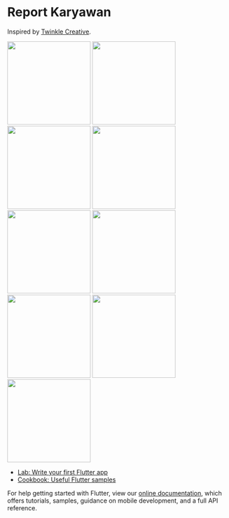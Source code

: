 # Report Karyawan

Inspired by [Twinkle Creative](https://dribbble.com/shots/16369224-Banking-Mobile-App).

<p float="center">
  <img src="https://github.com/martinoyovo/flutter-banking-app/blob/main/screenshots/Simulator%20Screen%20Shot%20-%20iPhone%2013%20-%202022-01-18%20at%2003.22.23.png" width="190"/>
  <img src="https://raw.githubusercontent.com/martinoyovo/flutter-banking-app/main/screenshots/Simulator%20Screen%20Shot%20-%20iPhone%2012%20Pro%20Max%20-%202021-09-13%20at%2019.12.02.png" width="190"/>
  <img src="https://github.com/martinoyovo/flutter-banking-app/blob/main/screenshots/Simulator%20Screen%20Shot%20-%20iPhone%2013%20-%202022-01-18%20at%2003.22.11.png" width="190"/>
  <img src="https://raw.githubusercontent.com/martinoyovo/flutter-banking-app/main/screenshots/Simulator%20Screen%20Shot%20-%20iPhone%2012%20Pro%20Max%20-%202021-10-11%20at%2019.09.37.png" width="190"/>
  <img src="https://github.com/martinoyovo/flutter-banking-app/blob/main/screenshots/Simulator%20Screen%20Shot%20-%20iPhone%2013%20-%202022-01-18%20at%2003.22.27.png" width="190"/>
  <img src="https://raw.githubusercontent.com/martinoyovo/flutter-banking-app/main/screenshots/Simulator%20Screen%20Shot%20-%20iPhone%2012%20Pro%20Max%20-%202021-10-11%20at%2019.09.30.png" width="190"/>
  <img src="https://github.com/martinoyovo/flutter-banking-app/blob/main/screenshots/Simulator%20Screen%20Shot%20-%20iPhone%2013%20-%202022-01-18%20at%2003.31.07.png" width="190"/>
  <img src="https://raw.githubusercontent.com/martinoyovo/flutter-banking-app/main/screenshots/Simulator%20Screen%20Shot%20-%20iPhone%2012%20Pro%20Max%20-%202021-10-11%20at%2019.09.48.png" width="190"/>
  <img src="https://raw.githubusercontent.com/martinoyovo/flutter-banking-app/main/screenshots/Simulator%20Screen%20Shot%20-%20iPhone%2012%20Pro%20Max%20-%202021-10-11%20at%2019.09.52.png" width="190"/>
</p>

- [Lab: Write your first Flutter app](https://flutter.dev/docs/get-started/codelab)
- [Cookbook: Useful Flutter samples](https://flutter.dev/docs/cookbook)

For help getting started with Flutter, view our
[online documentation](https://flutter.dev/docs), which offers tutorials,
samples, guidance on mobile development, and a full API reference.
